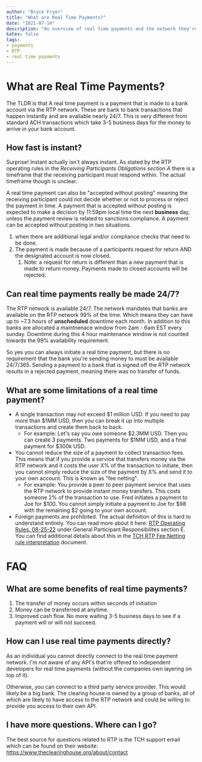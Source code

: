 ```yaml
---
author: "Bryce Fryer"
title: "What are Real Time Payments?"
date: "2021-07-14"
description: "An overview of real time payments and the network they're on."
katex: false
tags: 
- payments
- RTP
- real time payments
---
```



# What are Real Time Payments?

The TLDR is that A real time payment is a payment that is made to a bank account via the RTP network. These are bank to bank transactions that happen instantly and are available nearly 24/7. This is very different from standard ACH transactions which take 3-5 business days for the money to arrive in your bank account.

## How fast is instant?

Surprise! Instant actually isn't always instant. As stated by the RTP operating rules in the *Receiving Participants Obligations section A* there is a timeframe that the receiving participant must respond within. The actual timeframe though is unclear.

A real time payment can also be "accepted without posting" meaning the receiving participant could not decide whether or not to process or reject the payment in time. A payment that is accepted without posting is expected to make a decision by 11:59pm local time the next **business** day, unless the payment review is related to sanctions compliance. A payment can be accepted without posting in two situations.

1. when there are additional legal and/or compliance checks that need to be done.
2. The payment is made because of a participants request for return AND the designated account is now closed.
    1. Note: a request for return is different than a new payment that is made to return money. Payments made to closed accounts will be rejected.

## Can real time payments really be made 24/7?

The RTP network is available 24/7. The network mandates that banks are available on the RTP network 99% of the time. Which means they can have up to ~7.3 hours of **unscheduled** downtime each month. In addition to this banks are allocated a maintnenace window from 2am - 6am EST every sunday. Downtime during this 4 hour maintenance window is not counted towards the 99% availability requirement. 

So yes you can always initiate a real time payment, but there is no requirement that the bank you're sending money to must be available 24/7/365. Sending a payment to a bank that is signed off the RTP network results in a rejected payment, meaning there was no transfer of funds.

## What are some limitations of a real time payment?

* A single transaction may not exceed $1 million USD. If you need to pay more than $1MM USD, then you can break it up into multiple transactions and create them back to back. 
    * For example: Let's say you owe someone $2.3MM USD. Then you can create 3 payments. Two payments for $1MM USD, and a final payment for $300k USD. 
* You cannot reduce the size of a payment to collect transaction fees. This means that if you provide a service that transfers money via the RTP network and it costs the user X% of the transaction to initiate, then you cannot simply reduce the size of the payment by X% and send it to your own account. This is known as "fee netting". 
    * For example: You provide a peer to peer payment service that uses the RTP network to provide instant money transfers. This costs someone 2% of the transaction to use. Fred initiates a payment to Joe for $100. You cannot simply initiate a payment to Joe for $98 with the remaining $2 going to your own account.
* Foreign payments are prohibited. The actual definition of this is hard to understand entirely. You can read more about it here: [RTP Operating Rules. 08-25-22](https://www.theclearinghouse.org/-/media/new/tch/documents/payment-systems/rtp_operating_rules_effective_08-25-2022.pdf) under General Participant Responsibilites section E. You can find additional details about this in the [TCH RTP Fee Netting rule interpretation](https://www.theclearinghouse.org/-/media/new/tch/documents/payment-systems/rules_interpretation_no_fee_netting_and_returned_funds_f.pdf) document.

# FAQ

## What are some benefits of real time payments?

1. The transfer of money occurs within seconds of initiation
2. Money can be transferred at anytime.
3. Improved cash flow. No more waiting 3-5 business days to see if a payment will or will not succeed. 

## How can I use real time payments directly?

As an individual you cannot directly connect to the real time payment network. I'm not aware of any API's that're offered to independent developers for real time payments (without the companies own layering on top of it).

Otherwise, you can connect to a third party service provider. This would likely be a big bank. The clearing house is owned by a group of banks, all of which are likely to have access to the RTP network and could be willing to provide you access to their own API.

## I have more questions. Where can I go?

The best source for questions related to RTP is the TCH support email which can be found on their website: https://www.theclearinghouse.org/about/contact